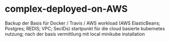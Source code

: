 # complex-deployed-on-AWS
Backup der Basis für Docker / Travis / AWS workload (AWS ElasticBeans; Postgres; REDIS; VPC; SecIDs)
startpunkt für die cloud basierte kubernetes nutzung; nach der basis vermittlung mit local minikube installation
